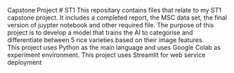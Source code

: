 Capstone Project # ST1
This repositary contains files that relate to my ST1 capstone project. It includes a completed report, the MSC data set, the final version of juypter notebook and other required file. 
The purpose of this project is to develop a model that trains the AI to categorise and differentiate between 5 rice varieties based on their image features.  
This project uses Python as the main language and uses Google Colab as experiment environment.
This project uses Streamlit for web service deployment
